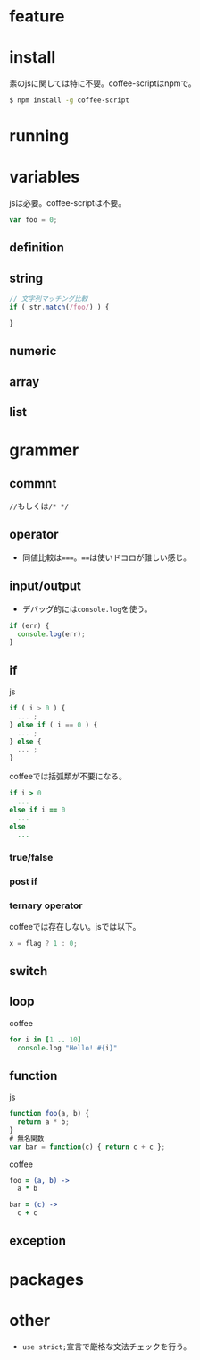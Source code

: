 feature
========

install
========

素のjsに関しては特に不要。coffee-scriptはnpmで。

```bash
$ npm install -g coffee-script
```

running
========

variables
========

jsは必要。coffee-scriptは不要。

```js
var foo = 0;
```

definition
----

string
----

```js
// 文字列マッチング比較
if ( str.match(/foo/) ) {

}
```

numeric
----

array
----

list
----

grammer
========

commnt
----

`//`もしくは`/* */`

operator
----

* 同値比較は`===`。`==`は使いドコロが難しい感じ。

input/output
----

* デバッグ的には`console.log`を使う。

```js
if (err) {
  console.log(err);
}
```

if
----

js

```js
if ( i > 0 ) {
  ... ;
} else if ( i == 0 ) {
  ... ;
} else {
  ... ;
}
```

coffeeでは括弧類が不要になる。

```coffee
if i > 0
  ...
else if i == 0
  ...
else
  ...
```

### true/false

### post if

### ternary operator

coffeeでは存在しない。jsでは以下。

```js
x = flag ? 1 : 0;
```

switch
----

loop
----

coffee

```coffee
for i in [1 .. 10]
  console.log "Hello! #{i}"
```

function
----

js

```js
function foo(a, b) {
  return a * b;
}
# 無名関数
var bar = function(c) { return c + c };
```

coffee

```coffee
foo = (a, b) ->
  a * b

bar = (c) ->
  c + c
```

exception
----

packages
========

other
========

* `use strict;`宣言で厳格な文法チェックを行う。